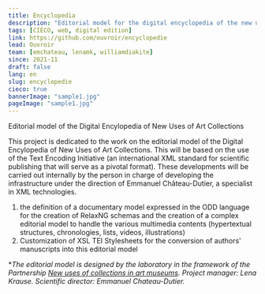 ```yaml
---
title: Encyclopedia
description: "Editorial model for the digital encyclopedia of the new uses of art collections"
tags: [CIÉCO, web, digital edition]
link: https://github.com/ouvroir/encyclopedie
lead: Ouvroir
team: [emchateau, lenamk, williamdiakite]
since: 2021-11
draft: false
lang: en
slug: encyclopedie
cieco: true
bannerImage: "sample1.jpg"
pageImage: "sample1.jpg"
---
```


Editorial model of the Digital Encylopedia of New Uses of Art Collections

This project is dedicated to the work on the editorial model of the Digital Encylopedia of New Uses of Art Collections. This will be based on the use of the Text Encoding Initiative (an international XML standard for scientific publishing that will serve as a pivotal format). These developments will be carried out internally by the person in charge of developing the infrastructure under the direction of Emmanuel Château-Dutier, a specialist in XML technologies.

1. the definition of a documentary model expressed in the ODD language for the creation of RelaxNG schemas and the creation of a complex editorial model to handle the various multimedia contents (hypertextual structures, chronologies, lists, videos, illustrations)
2. Customization of XSL TEI Stylesheets for the conversion of authors' manuscripts into this editorial model

**The editorial model is designed by the laboratory in the framework of the Partnership [New uses of collections in art museums](https://www.cieco.co/). Project manager: Lena Krause. Scientific director: Emmanuel Chateau-Dutier.*
